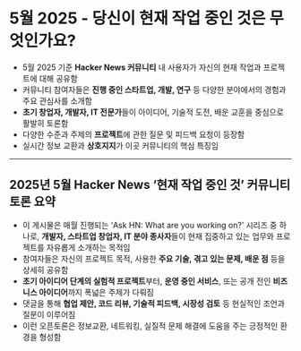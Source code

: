 # 5월 2025 - 당신이 현재 작업 중인 것은 무엇인가요?


* 5월 2025 기준 **Hacker News 커뮤니티** 내 사용자가 자신의 현재 작업과 프로젝트에 대해 공유함
* 커뮤니티 참여자들은 **진행 중인 스타트업, 개발, 연구** 등 다양한 분야에서의 경험과 주요 관심사를 소개함
* **초기 창업자, 개발자, IT 전문가**들이 아이디어, 기술적 도전, 배운 교훈을 중심으로 활발히 토론함
* 다양한 수준과 주제의 **프로젝트**에 관한 질문 및 피드백 요청이 등장함
* 실시간 정보 교환과 **상호지지**가 이곳 커뮤니티의 핵심 특징임

---

2025년 5월 Hacker News ‘현재 작업 중인 것’ 커뮤니티 토론 요약
--------------------------------------------

* 이 게시물은 매월 진행되는 ‘Ask HN: What are you working on?’ 시리즈 중 하나로, **개발자, 스타트업 창업자, IT 분야 종사자**들이 현재 집중하고 있는 업무와 프로젝트를 자유롭게 소개하는 목적임
* 참여자들은 자신의 프로젝트 목적, 사용한 **주요 기술, 겪고 있는 문제, 배운 점** 등을 상세히 공유함
* **초기 아이디어 단계의 실험적 프로젝트**부터, **운영 중인 서비스**, 또는 공개 전인 **비즈니스 아이디어**까지 폭넓은 주제가 다뤄짐
* 댓글을 통해 **협업 제안, 코드 리뷰, 기술적 피드백, 시장성 검토** 등 현실적인 조언과 질문이 이루어짐
* 이런 오픈토론은 정보교환, 네트워킹, 실질적 문제 해결에 도움을 주는 긍정적인 환경을 형성함

